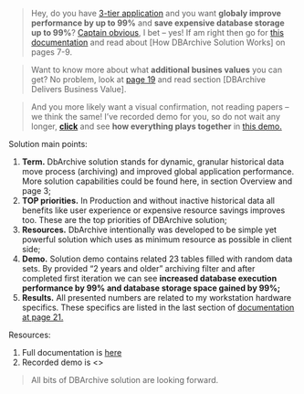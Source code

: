 >Hey, do you have <a href="https://en.wikipedia.org/wiki/Multitier_architecture#Three-tier_architecture" target="_blank">3-tier application</a> and you want **globaly improve performance by up to 99%** and **save expensive database storage up to 99%**? <a href="https://en.wikipedia.org/wiki/Captain_Obvious" target="_blank">Captain obvious</a>, I bet – yes! If am right then go for <a href="DbArchive.pdf" target="_blank">this documentation</a> and read about [How DBArchive Solution Works] on pages 7-9.

>Want to know more about what **additional busines values** you can get? No problem, look at <a href="DbArchive.pdf" target="_blank">page 19</a> and read section [DBArchive Delivers Business Value].

>And you more likely want a visual confirmation, not reading papers – we think the same! I’ve recorded demo for you, so do not wait any longer, <a href="DbArchive.pdf" target="_blank">**click**</a> and see **how everything plays together** in <a href="DbArchive.pdf" target="_blank">this demo.</a>

Solution main points:
1. **Term.** DbArchive solution stands for dynamic, granular historical data move process (archiving) and improved global application performance. More solution capabilities could be found here, in section Overview and page 3;
2. **TOP priorities.** In Production and without inactive historical data all benefits like user experience or expensive resource savings improves too. These are the top priorities of DBArchive solution;
3. **Resources.** DbArchive intentionally was developed to be simple yet powerful solution which uses as minimum resource as possible in client side;
4. **Demo.** Solution demo contains related 23 tables filled with random data sets. By provided “2 years and older” archiving filter and after completed first iteration we can see **increased database execution performance by 99% and database storage space gained by 99%;**
5. **Results.** All presented numbers are related to my workstation hardware specifics. These specifics are listed in the last section of <a href="DbArchive.pdf" target="_blank">documentation at page 21.</a>

Resources:
1. Full documentation is <a href="DbArchive.pdf" target="_blank">here</a>
2. Recorded demo is <<here>>

> All bits of DBArchive solution are looking forward.
